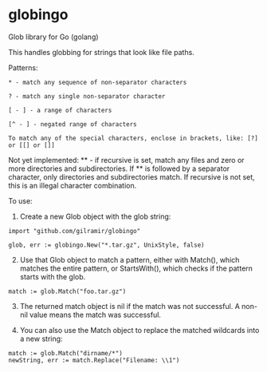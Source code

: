 # globingo
Glob library for Go (golang)

This handles globbing for strings that look like file paths.

Patterns:

    * - match any sequence of non-separator characters

    ? - match any single non-separator character

    [ - ] - a range of characters

    [^ - ] - negated range of characters

    To match any of the special characters, enclose in brackets, like: [?] or [[] or []]

Not yet implemented:
    ** - if recursive is set, match any files and zero or more directories and subdirectories.
        If ** is followed by a separator character, only directories and subdirectories match.
        If recursive is not set, this is an illegal character combination.


To use:

1. Create a new Glob object with the glob string:


```
import "github.com/gilramir/globingo"

glob, err := globingo.New("*.tar.gz", UnixStyle, false)
```

2. Use that Glob object to match a pattern, either with Match(), which matches the entire pattern,
or StartsWith(), which checks if the pattern starts with the glob.

```
match := glob.Match("foo.tar.gz")
```

3. The returned match object is nil if the match was not successful. A non-nil value means
the match was successful.

4. You can also use the Match object to replace the matched wildcards into a new string:

```
match := glob.Match("dirname/*")
newString, err := match.Replace("Filename: \\1")
```

